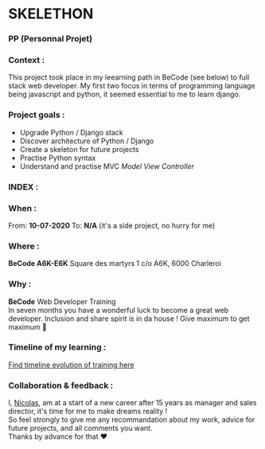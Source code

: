 # SKELETHON 
### PP (Personnal Projet)

### Context : 
This project took place in my leearning path in BeCode (see below) to full stack web developer.
My first two focus in terms of programming language being javascript and python, it seemed essential to me to learn django.   

### Project goals : 
* Upgrade Python / Django stack 
* Discover architecture of Python / Django 
* Create a skeleton for future projects
* Practise Python syntax
* Understand and practise MVC *Model View Controller*

### INDEX :

### When : 
From:  **10-07-2020**
To:  **N/A** (it's a side project, no hurry for me)

### Where : 
**BeCode A6K-E6K** 
Square des martyrs 
1 c/o A6K, 6000 Charleroi

### Why :
**BeCode** Web Developer Training  
In seven months you have a wonderful luck to become a great web developer. Inclusion and share spirit is in da house !
Give maximum to get maximum :rocket:

### Timeline of my learning :  
  [Find timeline evolution of training here](https://timelines.gitkraken.com/timeline/2e12cc334eb0406b84bf7a6339e666c4?range=2020-05-26_2020-06-27)  

### Collaboration & feedback : 
I, [Nicolas](https://github.com/nicode-be), am at a start of a new career after 15 years as manager and sales director, it's time for me to make dreams reality !  
So feel strongly to give me any recommandation about my work, advice for future projects, and all comments you want.  
Thanks by advance for that :heart:  
  






